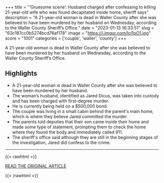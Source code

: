 +++
title = "‘Gruesome scene’: Husband charged after confessing to killing 21-year-old wife who was found decapitated inside home, sheriff says"
description = "A 21-year-old woman is dead in Waller County after she was believed to have been murdered by her husband on Wednesday, according to the Waller County Sheriff’s Office."
date = "2023-01-13 16:33:51"
slug = "63c187cc0b5274bcd76af178"
image = "https://i.imgur.com/Icj1pO1.jpg"
score = "1001"
categories = ['couple', 'waller', 'county']
+++

A 21-year-old woman is dead in Waller County after she was believed to have been murdered by her husband on Wednesday, according to the Waller County Sheriff’s Office.

## Highlights

- A 21-year-old woman is dead in Waller County after she was believed to have been murdered by her husband.
- The woman’s husband, identified as Jared Dicus, was taken into custody and has been charged with first-degree murder.
- He is currently being held on a $500,000 bond.
- The couple was living in a small cabin behind the parent's main home, which is where they believe Jared committed the murder.
- The parents told deputies that their son came inside their home and made some type of statement, prompting them to check the home where they found the body and immediately called 911.
- The sheriff's office said although they are still in the beginning stages of the investigation, Jared did confess to the crime.

---

{{< rawhtml >}}
  <p class="article-category">
    <a target="_blank" href="https://www.click2houston.com/news/local/2023/01/12/21-year-old-woman-found-dead-in-waller-co-home-sheriff-says/">READ THE ORIGINAL ARTICLE</a>
  </p>
{{< /rawhtml >}}
